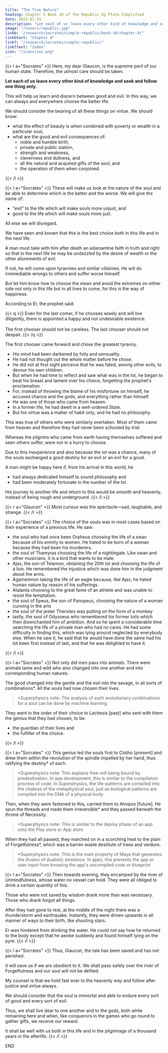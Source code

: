 ```yaml
---
title: "The True Nature"
heading: Chapter 5 Book 10 of The Republic by Plato Simplified
date: 2022-01-31
description: "Let each of us leave every other kind of knowledge and seek and follow one thing only"
image: "/covers/republic.jpg"
linkb: "/research/socrates/simple-republic/book-10/chapter-4/"
linkbtext: "Chapter 4"
linkf: "/research/socrates/simple-republic/"
linkftext: "Index"
icon: "/icons/soc.png"
---
```



{{< l a="Socrates" >}}
Here, my dear Glaucon, is the supreme peril of our human state. Therefore, the utmost care should be taken.

**Let each of us leave every other kind of knowledge and seek and follow one thing only.**

This will help us learn and discern between good and evil. In this way, we can always and everywhere choose the better life.

We should consider the bearing of all these things on virtue. We should know:
<ul>
  <li>what the effect of beauty is when combined with poverty or wealth in a particular soul,</li>
  <li>what are the good and evil consequences of:
    <ul>
      <li>noble and humble birth,</li>
      <li>private and public station,</li>
      <li>strength and weakness,</li>
      <li>cleverness and dullness, and</li>
      <li>all the natural and acquired gifts of the soul, and</li>
      <li>the operation of them when conjoined.</li>
    </ul>
  </li>
</ul>
{{< /l >}}



{{< l a="Socrates" >}}
These will make us look at the nature of the soul and be able to determine which is the better and the worse. We will give the name of:
<ul>
  <li>"evil" to the life which will make souls more unjust, and</li>
  <li>good to the life which will make souls more just.</li>
</ul>

All else we will disregard.

We have seen and known that this is the best choice both in this life and in the next life.

A man must take with him after death an adamantine faith in truth and right so that in the next life he may be undazzled by the desire of wealth or the other allurements of evil.

If not, he will come upon tyrannies and similar villainies. He will do irremediable wrongs to others and suffer worse himself.

But let him know how to choose the mean and avoid the extremes on either side not only in this life but in all lives to come, for this is the way of happiness.

According to Er, the prophet said:

{{< q >}}
Even for the last comer, if he chooses wisely and will live diligently, there is appointed a happy and not undesirable existence.<br><br>The first chooser should not be careless. The last chooser should not despair.
{{< /q >}}

The first chooser came forward and chose the greatest tyranny.
<ul>
  <li>His mind had been darkened by folly and sensuality.</li>
  <li>He had not thought out the whole matter before he chose.</li>
  <li>He did not at first sight perceive that he was fated, among other evils, to devour his own children.</li>
  <li>But when he had time to reflect and saw what was in the lot, he began to beat his breast and lament over his choice, forgetting the prophet's proclamation.</li>
  <li>For, instead of throwing the blame of his misfortune on himself, he accused chance and the gods, and everything rather than himself.</li>
  <li>He was one of those who came from heaven.</li>
  <li>In a former life, he had dwelt in a well-ordered State.</li>
  <li>But his virtue was a matter of habit only, and he had no philosophy.</li>
</ul>

This was true of others who were similarly overtaken. Most of them came from heaven and therefore they had never been schooled by trial.

Whereas the pilgrims who came from earth having themselves suffered and seen others suffer, were not in a hurry to choose.

Due to this inexperience and also because the lot was a chance, many of the souls exchanged a good destiny for an evil or an evil for a good.

A man might be happy here if, from his arrival in this world, he 
<ul>
  <li>had always dedicated himself to sound philosophy and</li>
  <li>had been moderately fortunate in the number of the lot<!-- , as Er reported, --> .</li>
</ul>

His journey to another life and return to this would be smooth and heavenly, instead of being rough and underground.
{{< /l >}}

{{< r a="Glaucon" >}}
Most curious was the spectacle—sad, laughable, and strange.
{{< /r >}}


{{< l a="Socrates" >}}
The choice of the souls was in most cases based on their experience of a previous life. He saw:

<ul>
  <li>the soul who had once been Orpheus choosing the life of a swan because of his enmity to women. He hated to be born of a woman because they had been his murderers.</li>
  <li>the soul of Thamyras choosing the life of a nightingale. Like swan and other musicians, it is a bird that wants to be male.</li>
  <li>Ajax, the son of Telamon, obtaining the 20th lot and choosing the life of a lion. He remembered the injustice which was done him in the judgment about the arms.</li>
  <li>Agamemnon taking the life of an eagle because, like Ajax, he hated human nature by reason of his sufferings.</li>
  <li>Atalanta choosing to the great fame of an athlete and was unable to resist the temptation.</li>
  <li>the soul of Epeus, the son of Panopeus, choosing the nature of a woman cunning in the arts</li>
  <li>the soul of the jester Thersites was putting on the form of a monkey</li>
  <li>lastly, the soul of Odysseus who remembered his former toils which then disenchanted him of ambition. And so he spent a considerable time searching the life of a private man who had no cares. He had some difficulty in finding this, which was lying around neglected by everybody else. When he saw it, he said that he would have done the same had his lot been first instead of last, and that he was delighted to have it.</li>
</ul>
{{< /l >}}



{{< l a="Socrates" >}}
Not only did men pass into animals. There were animals tame and wild who also changed into one another and into corresponding human natures. 

The good changed into the gentle and the evil into the savage, in all sorts of combinations*. All the souls had now chosen their lives.


> *Superphysics note: The analysis of such evolutionary combinations for a soul can be done by machine learning 


They went in the order of their choice to Lachesis [past] who sent with them the genius that they had chosen, to be:
<ul>
  <li>the guardian of their lives and</li>
  <li>the fulfiller of the choice.</li>
</ul>
{{< /l >}}



{{< l a="Socrates" >}}
This genius led the souls first to Clotho [present] and drew them within the revolution of the spindle impelled by her hand, thus ratifying the destiny* of each.


> *Superphysics note: This explains free-will being bound by predestination. In app development, this is similar to the compilation process of code. In Superphysics, the life-patterns are compiled into the chakras of the metaphysical soul, just as biological patterns are compiled into the DNA of a physical body


Then, when they were fastened to this, carried them to Atropos [future]. He spun the threads and made them irreversible* and they passed beneath the throne of Necessity.

> *Superphysics note: This is similar to the deploy phase of an app onto the Play store or App store


When they had all passed, they marched on in a scorching heat to the plain of Forgetfulness*, which was a barren waste destitute of trees and verdure.


> *Superphysics note: This is the main property of Maya that generates the illusion of dualistic existence. In apps, this prevents the app or user input from knowing the app's uncompiled code or blueprint


{{< l a="Socrates" >}}
Then towards evening, they encamped by the river of Unmindfulness, whose water no vessel can hold. They were all obliged to drink a certain quantity of this.

Those who were not saved by wisdom drank more than was necessary. Those who drank forgot all things.

After they had gone to rest, at the middle of the night there was a thunderstorm and earthquake. Instantly, they were driven upwards in all manner of ways to their birth, like shooting stars.

Er was hindered from drinking the water. He could not say how he returned to the body except that he awoke suddenly and found himself lying on the pyre.
{{< /l >}}


{{< l a="Socrates" >}}
Thus, Glaucon, the tale has been saved and has not perished.

It will save us if we are obedient to it. We shall pass safely over the river of Forgetfulness and our soul will not be defiled.

My counsel is that we hold fast ever to the heavenly way and follow after justice and virtue always.

We should consider that the soul is immortal and able to endure every sort of good and every sort of evil.

Thus, we shall live dear to one another and to the gods, both while remaining here and when, like conquerors in the games who go round to gather gifts, we receive our reward. 

It shall be well with us both in this life and in the pilgrimage of a thousand years in the afterlife.
{{< /l >}}

END
